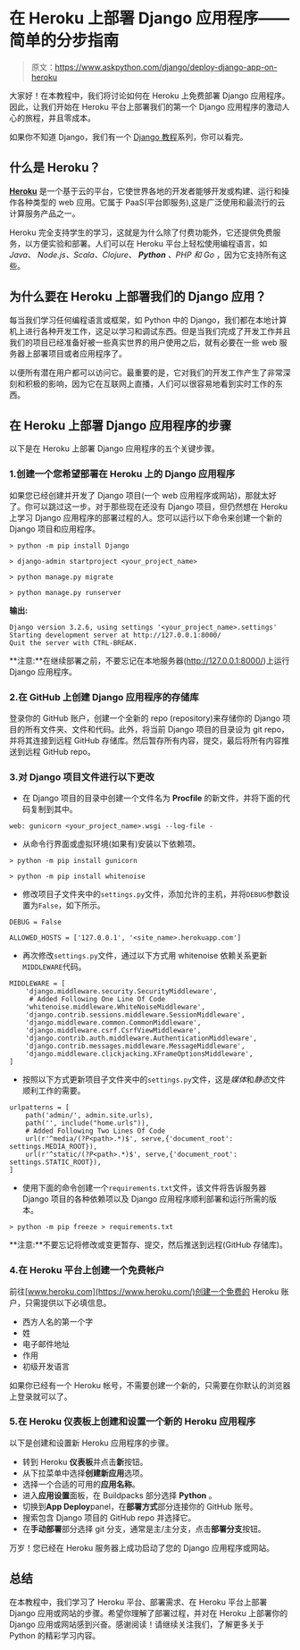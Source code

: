 # 在 Heroku 上部署 Django 应用程序——简单的分步指南

> 原文：<https://www.askpython.com/django/deploy-django-app-on-heroku>

大家好！在本教程中，我们将讨论如何在 Heroku 上免费部署 Django 应用程序。因此，让我们开始在 Heroku 平台上部署我们的第一个 Django 应用程序的激动人心的旅程，并且零成本。

如果你不知道 Django，我们有一个 [Django 教程](https://www.askpython.com/django/django-forms)系列，你可以看完。

## 什么是 Heroku？

**[Heroku](https://heroku.com)** 是一个基于云的平台，它使世界各地的开发者能够开发或构建、运行和操作各种类型的 web 应用。它属于 PaaS(平台即服务),这是广泛使用和最流行的云计算服务产品之一。

Heroku 完全支持学生的学习，这就是为什么除了付费功能外，它还提供免费服务，以方便实验和部署。人们可以在 Heroku 平台上轻松使用编程语言，如 *Java、* *Node.js、Scala、Clojure、 **Python** 、PHP 和 Go* ，因为它支持所有这些。

## 为什么要在 Heroku 上部署我们的 Django 应用？

每当我们学习任何编程语言或框架，如 Python 中的 Django，我们都在本地计算机上进行各种开发工作，这足以学习和调试东西。但是当我们完成了开发工作并且我们的项目已经准备好被一些真实世界的用户使用之后，就有必要在一些 web 服务器上部署项目或者应用程序了。

以便所有潜在用户都可以访问它。最重要的是，它对我们的开发工作产生了非常深刻和积极的影响，因为它在互联网上直播，人们可以很容易地看到实时工作的东西。

## 在 Heroku 上部署 Django 应用程序的步骤

以下是在 Heroku 上部署 Django 应用程序的五个关键步骤。

### 1.创建一个您希望部署在 Heroku 上的 Django 应用程序

如果您已经创建并开发了 Django 项目(一个 web 应用程序或网站)，那就太好了。你可以跳过这一步。对于那些现在还没有 Django 项目，但仍然想在 Heroku 上学习 Django 应用程序的部署过程的人。您可以运行以下命令来创建一个新的 Django 项目和应用程序。

```
> python -m pip install Django

```

```
> django-admin startproject <your_project_name>

```

```
> python manage.py migrate

```

```
> python manage.py runserver

```

**输出:**

```
Django version 3.2.6, using settings '<your_project_name>.settings'
Starting development server at http://127.0.0.1:8000/
Quit the server with CTRL-BREAK.

```

**注意:**在继续部署之前，不要忘记在本地服务器(http://127.0.0.1:8000/)上运行 Django 应用程序。

### 2.在 GitHub 上创建 Django 应用程序的存储库

登录你的 GitHub 账户，创建一个全新的 repo (repository)来存储你的 Django 项目的所有文件夹、文件和代码。此外，将当前 Django 项目的目录设为 git repo，并将其连接到远程 GitHub 存储库。然后暂存所有内容，提交，最后将所有内容推送到远程 GitHub repo。

### 3.对 Django 项目文件进行以下更改

*   在 Django 项目的目录中创建一个文件名为 **Procfile** 的新文件，并将下面的代码复制到其中。

```
web: gunicorn <your_project_name>.wsgi --log-file -

```

*   从命令行界面或虚拟环境(如果有)安装以下依赖项。

```
> python -m pip install gunicorn

```

```
> python -m pip install whitenoise

```

*   修改项目子文件夹中的`settings.py`文件，添加允许的主机，并将`DEBUG`参数设置为`False`，如下所示。

```
DEBUG = False

ALLOWED_HOSTS = ['127.0.0.1', '<site_name>.herokuapp.com']

```

*   再次修改`settings.py`文件，通过以下方式用 whitenoise 依赖关系更新`MIDDLEWARE`代码。

```
MIDDLEWARE = [
    'django.middleware.security.SecurityMiddleware',
     # Added Following One Line Of Code
    'whitenoise.middleware.WhiteNoiseMiddleware', 
    'django.contrib.sessions.middleware.SessionMiddleware',
    'django.middleware.common.CommonMiddleware',
    'django.middleware.csrf.CsrfViewMiddleware',
    'django.contrib.auth.middleware.AuthenticationMiddleware',
    'django.contrib.messages.middleware.MessageMiddleware',
    'django.middleware.clickjacking.XFrameOptionsMiddleware',
]

```

*   按照以下方式更新项目子文件夹中的`settings.py`文件，这是*媒体*和*静态*文件顺利工作的需要。

```
urlpatterns = [
    path('admin/', admin.site.urls),
    path('', include("home.urls")),
    # Added Following Two Lines Of Code
    url(r'^media/(?P<path>.*)$', serve,{'document_root': settings.MEDIA_ROOT}), 
    url(r'^static/(?P<path>.*)$', serve,{'document_root': settings.STATIC_ROOT}), 
]

```

*   使用下面的命令创建一个`requirements.txt`文件，该文件将告诉服务器 Django 项目的各种依赖项以及 Django 应用程序顺利部署和运行所需的版本。

```
> python -m pip freeze > requirements.txt

```

**注意:**不要忘记将修改或变更暂存、提交，然后推送到远程(GitHub 存储库)。

### 4.在 Heroku 平台上创建一个免费帐户

前往[www.heroku.com](https://www.heroku.com/)创建一个免费的 Heroku 账户，只需提供以下必填信息。

*   西方人名的第一个字
*   姓
*   电子邮件地址
*   作用
*   初级开发语言

如果你已经有一个 Heroku 帐号，不需要创建一个新的，只需要在你默认的浏览器上登录就可以了。

### 5.在 Heroku 仪表板上创建和设置一个新的 Heroku 应用程序

以下是创建和设置新 Heroku 应用程序的步骤。

*   转到 Heroku **仪表板**并点击**新**按钮。
*   从下拉菜单中选择**创建新应用**选项。
*   选择一个合适的可用的**应用名称**。
*   进入**应用设置**面板，在 Buildpacks 部分选择 **Python** 。
*   切换到**App Deploy**panel，在**部署方式**部分连接你的 GitHub 账号。
*   搜索包含 Django 项目的 GitHub repo 并选择它。
*   在**手动部署**部分选择 git 分支，通常是主/主分支，点击**部署分支**按钮。

万岁！您已经在 Heroku 服务器上成功启动了您的 Django 应用程序或网站。

## 总结

在本教程中，我们学习了 Heroku 平台、部署需求、在 Heroku 平台上部署 Django 应用或网站的步骤。希望你理解了部署过程，并对在 Heroku 上部署你的 Django 应用或网站感到兴奋。感谢阅读！请继续关注我们，了解更多关于 Python 的精彩学习内容。